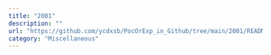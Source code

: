 ```yaml
---
title: "2001"
description: ""
url: "https://github.com/ycdxsb/PocOrExp_in_Github/tree/main/2001/README.md"
category: "Miscellaneous"
---
```

